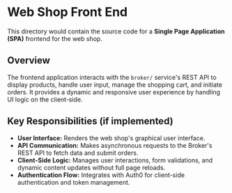 # Web Shop Front End

This directory would contain the source code for a **Single Page Application (SPA)** frontend for the web shop. 

## Overview

The frontend application interacts with the `broker/` service's REST API to display products, handle user input, manage the shopping cart, and initiate orders. It provides a dynamic and responsive user experience by handling UI logic on the client-side.

## Key Responsibilities (if implemented)

* **User Interface:** Renders the web shop's graphical user interface.
* **API Communication:** Makes asynchronous requests to the Broker's REST API to fetch data and submit orders.
* **Client-Side Logic:** Manages user interactions, form validations, and dynamic content updates without full page reloads.
* **Authentication Flow:** Integrates with Auth0 for client-side authentication and token management.